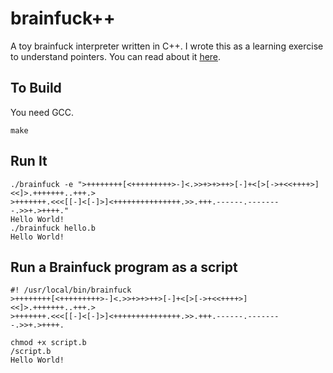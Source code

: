 # brainfuck++

A toy brainfuck interpreter written in C++. I wrote this as a learning exercise
to understand pointers. You can read about it [here][blog-post].

## To Build

You need GCC.

    make

## Run It

```
./brainfuck -e ">++++++++[<+++++++++>-]<.>>+>+>++>[-]+<[>[->+<<++++>]<<]>.+++++++..+++.>
>+++++++.<<<[[-]<[-]>]<+++++++++++++++.>>.+++.------.--------.>>+.>++++."
Hello World!
./brainfuck hello.b
Hello World!
```

## Run a Brainfuck program as a script

```
#! /usr/local/bin/brainfuck
>++++++++[<+++++++++>-]<.>>+>+>++>[-]+<[>[->+<<++++>]<<]>.+++++++..+++.>
>+++++++.<<<[[-]<[-]>]<+++++++++++++++.>>.+++.------.--------.>>+.>++++.
```

```
chmod +x script.b
/script.b
Hello World!
```

[blog-post]: http://zacstewart.com/2013/09/15/learning-cpp-a-brainfuck-interpreter.html
